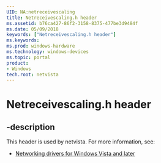 ```yaml
---
UID: NA:netreceivescaling
title: Netreceivescaling.h header
ms.assetid: b76ca427-86f2-3158-8375-477be3d9484f
ms.date: 05/09/2018
keywords: ["Netreceivescaling.h header"]
ms.keywords: 
ms.prod: windows-hardware
ms.technology: windows-devices
ms.topic: portal
product:
- Windows
tech.root: netvista
---
```


# Netreceivescaling.h header


## -description


This header is used by netvista. For more information, see:

- [Networking drivers for Windows Vista and later](../_netvista/index.md)
